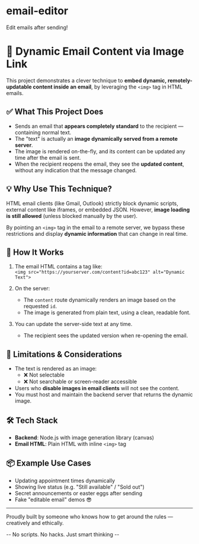 # email-editor
Edit emails after sending!

# 📩 Dynamic Email Content via Image Link

This project demonstrates a clever technique to **embed dynamic, remotely-updatable content inside an email**, by leveraging the `<img>` tag in HTML emails.

## ✅ What This Project Does

- Sends an email that **appears completely standard** to the recipient — containing normal text.  
- The "text" is actually an **image dynamically served from a remote server**.  
- The image is rendered on-the-fly, and its content can be updated any time after the email is sent.  
- When the recipient reopens the email, they see the **updated content**, without any indication that the message changed.

## 💡 Why Use This Technique?

HTML email clients (like Gmail, Outlook) strictly block dynamic scripts, external content like iframes, or embedded JSON. However, **image loading is still allowed** (unless blocked manually by the user).

By pointing an `<img>` tag in the email to a remote server, we bypass these restrictions and display **dynamic information** that can change in real time.

## 🔧 How It Works

1. The email HTML contains a tag like:  
   `<img src="https://yourserver.com/content?id=abc123" alt="Dynamic Text">`

2. On the server:
   - The `content` route dynamically renders an image based on the requested `id`.
   - The image is generated from plain text, using a clean, readable font.

3. You can update the server-side text at any time.
   - The recipient sees the updated version when re-opening the email.

## 🔐 Limitations & Considerations

- The text is rendered as an image:
  - ❌ Not selectable  
  - ❌ Not searchable or screen-reader accessible  
- Users who **disable images in email clients** will not see the content.  
- You must host and maintain the backend server that returns the dynamic image.

## 🛠 Tech Stack

- **Backend**: Node.js with image generation library (canvas)  
- **Email HTML**: Plain HTML with inline `<img>` tag

## 📦 Example Use Cases

- Updating appointment times dynamically  
- Showing live status (e.g. "Still available" / "Sold out")  
- Secret announcements or easter eggs after sending  
- Fake "editable email" demos 😎

---

Proudly built by someone who knows how to get around the rules — creatively and ethically.

-- No scripts. No hacks. Just smart thinking --

